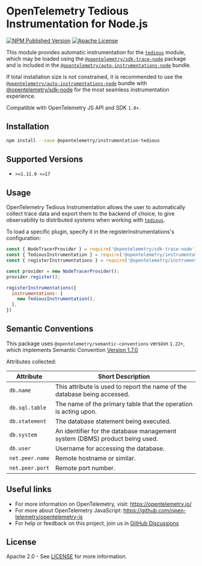 # OpenTelemetry Tedious Instrumentation for Node.js

[![NPM Published Version][npm-img]][npm-url]
[![Apache License][license-image]][license-image]

This module provides automatic instrumentation for the [`tedious`](https://github.com/tediousjs/tedious) module, which may be loaded using the [`@opentelemetry/sdk-trace-node`](https://github.com/open-telemetry/opentelemetry-js/tree/main/packages/opentelemetry-sdk-trace-node) package and is included in the [`@opentelemetry/auto-instrumentations-node`](https://www.npmjs.com/package/@opentelemetry/auto-instrumentations-node) bundle.

If total installation size is not constrained, it is recommended to use the [`@opentelemetry/auto-instrumentations-node`](https://www.npmjs.com/package/@opentelemetry/auto-instrumentations-node) bundle with [@opentelemetry/sdk-node](`https://www.npmjs.com/package/@opentelemetry/sdk-node`) for the most seamless instrumentation experience.

Compatible with OpenTelemetry JS API and SDK `1.0+`.

## Installation

```bash
npm install --save @opentelemetry/instrumentation-tedious
```

## Supported Versions

- `>=1.11.0 <=17`

## Usage

OpenTelemetry Tedious Instrumentation allows the user to automatically collect trace data and export them to the backend of choice, to give observability to distributed systems when working with [`tedious`](https://github.com/tediousjs/tedious).

To load a specific plugin, specify it in the registerInstrumentations's configuration:

```js
const { NodeTracerProvider } = require('@opentelemetry/sdk-trace-node');
const { TediousInstrumentation } = require('@opentelemetry/instrumentation-tedious');
const { registerInstrumentations } = require('@opentelemetry/instrumentation');

const provider = new NodeTracerProvider();
provider.register();

registerInstrumentations({
  instrumentations: [
    new TediousInstrumentation(),
  ],
})
```

## Semantic Conventions

This package uses `@opentelemetry/semantic-conventions` version `1.22+`, which implements Semantic Convention [Version 1.7.0](https://github.com/open-telemetry/opentelemetry-specification/blob/v1.7.0/semantic_conventions/README.md)

Attributes collected:

| Attribute               | Short Description                                                              |
| ----------------------- | ------------------------------------------------------------------------------ |
| `db.name`               | This attribute is used to report the name of the database being accessed.      |
| `db.sql.table`          | The name of the primary table that the operation is acting upon.               |
| `db.statement`          | The database statement being executed.                                         |
| `db.system`             | An identifier for the database management system (DBMS) product being used.    |
| `db.user`               | Username for accessing the database.                                           |
| `net.peer.name`         | Remote hostname or similar.                                                    |
| `net.peer.port`         | Remote port number.                                                            |

## Useful links

- For more information on OpenTelemetry, visit: <https://opentelemetry.io/>
- For more about OpenTelemetry JavaScript: <https://github.com/open-telemetry/opentelemetry-js>
- For help or feedback on this project, join us in [GitHub Discussions][discussions-url]

## License

Apache 2.0 - See [LICENSE][license-url] for more information.

[discussions-url]: https://github.com/open-telemetry/opentelemetry-js/discussions
[license-url]: https://github.com/open-telemetry/opentelemetry-js-contrib/blob/main/LICENSE
[license-image]: https://img.shields.io/badge/license-Apache_2.0-green.svg?style=flat
[npm-url]: https://www.npmjs.com/package/@opentelemetry/instrumentation-tedious
[npm-img]: https://badge.fury.io/js/%40opentelemetry%2Finstrumentation-tedious.svg
